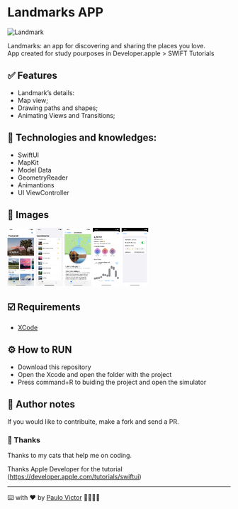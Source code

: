 # Landmarks APP


 <img alt="Landmark" title="landmark" src="./imgs/landmarks.gif" width="30%" />

 Landmarks: an app for discovering and sharing the places you love. <br>
 App created for study pourposes in Developer.apple > SWIFT Tutorials

## ✅ Features
- Landmark’s details: 
- Map view;
- Drawing paths and shapes;
- Animating Views and Transitions;

## 📱 Technologies and knowledges:
- SwiftUI
- MapKit
- Model Data
- GeometryReader
- Animantions
- UI ViewController


## 📲 Images

 <img alt="Landmarkm" title="Robot" src="./imgs/Simulator Screenshot - iPhone 14 - 2023-07-26 at 19.05.36.png" width="12%" />  <img alt="Landmarkm" title="Robot" src="./imgs/Simulator Screenshot - iPhone 14 - 2023-07-26 at 19.16.59.png" width="12%" />  <img alt="Landmarkm" title="Robot" src="./imgs/Simulator Screenshot - iPhone 14 - 2023-07-26 at 19.17.12.png" width="12%" />  <img alt="Landmarkm" title="Robot" src="./imgs/Simulator Screenshot - iPhone 14 - 2023-07-26 at 19.17.19.png" width="12%" />  <img alt="Landmarkm" title="Robot" src="./imgs/Simulator Screenshot - iPhone 14 - 2023-07-26 at 19.17.27.png" width="12%" />
  
## ☑️ Requirements

- [XCode](https://developer.apple.com/xcode/)


## ⚙️ How to RUN

- Download this repository
- Open the Xcode and open the folder with the project
- Press command+R to buiding the project and open the simulator


## 📝 Author notes

If you would like to contribuite, make a fork and send a PR. 

### 🎁 Thanks

Thanks to my cats that help me on coding.

Thanks Apple Developer for the tutorial (https://developer.apple.com/tutorials/swiftui)


___

⌨️ with ❤️ by [Paulo Victor](https://github.com/Paru369) 👨🏾‍💻📱
